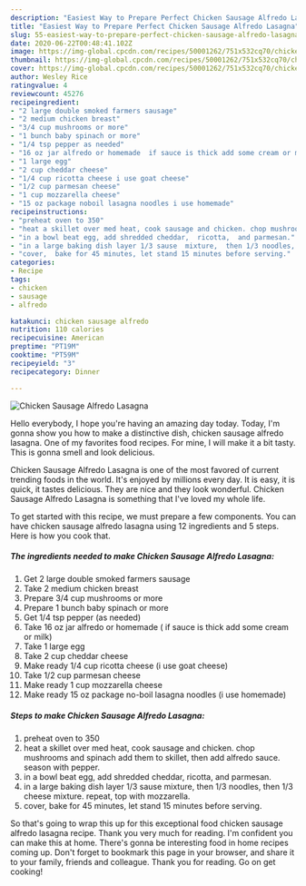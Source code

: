 ```yaml
---
description: "Easiest Way to Prepare Perfect Chicken Sausage Alfredo Lasagna"
title: "Easiest Way to Prepare Perfect Chicken Sausage Alfredo Lasagna"
slug: 55-easiest-way-to-prepare-perfect-chicken-sausage-alfredo-lasagna
date: 2020-06-22T00:48:41.102Z
image: https://img-global.cpcdn.com/recipes/50001262/751x532cq70/chicken-sausage-alfredo-lasagna-recipe-main-photo.jpg
thumbnail: https://img-global.cpcdn.com/recipes/50001262/751x532cq70/chicken-sausage-alfredo-lasagna-recipe-main-photo.jpg
cover: https://img-global.cpcdn.com/recipes/50001262/751x532cq70/chicken-sausage-alfredo-lasagna-recipe-main-photo.jpg
author: Wesley Rice
ratingvalue: 4
reviewcount: 45276
recipeingredient:
- "2 large double smoked farmers sausage"
- "2 medium chicken breast"
- "3/4 cup mushrooms or more"
- "1 bunch baby spinach or more"
- "1/4 tsp pepper as needed"
- "16 oz jar alfredo or homemade  if sauce is thick add some cream or milk"
- "1 large egg"
- "2 cup cheddar cheese"
- "1/4 cup ricotta cheese i use goat cheese"
- "1/2 cup parmesan cheese"
- "1 cup mozzarella cheese"
- "15 oz package noboil lasagna noodles i use homemade"
recipeinstructions:
- "preheat oven to 350"
- "heat a skillet over med heat, cook sausage and chicken. chop mushrooms and spinach add them to skillet, then add alfredo sauce. season  with pepper."
- "in a bowl beat egg, add shredded cheddar,  ricotta,  and parmesan."
- "in a large baking dish layer 1/3 sause  mixture,  then 1/3 noodles,  then 1/3 cheese  mixture.  repeat,  top with mozzarella."
- "cover,  bake for 45 minutes, let stand 15 minutes before serving."
categories:
- Recipe
tags:
- chicken
- sausage
- alfredo

katakunci: chicken sausage alfredo 
nutrition: 110 calories
recipecuisine: American
preptime: "PT19M"
cooktime: "PT59M"
recipeyield: "3"
recipecategory: Dinner

---
```



![Chicken Sausage Alfredo Lasagna](https://img-global.cpcdn.com/recipes/50001262/751x532cq70/chicken-sausage-alfredo-lasagna-recipe-main-photo.jpg)

Hello everybody, I hope you're having an amazing day today. Today, I'm gonna show you how to make a distinctive dish, chicken sausage alfredo lasagna. One of my favorites food recipes. For mine, I will make it a bit tasty. This is gonna smell and look delicious.



Chicken Sausage Alfredo Lasagna is one of the most favored of current trending foods in the world. It's enjoyed by millions every day. It is easy, it is quick, it tastes delicious. They are nice and they look wonderful. Chicken Sausage Alfredo Lasagna is something that I've loved my whole life.


To get started with this recipe, we must prepare a few components. You can have chicken sausage alfredo lasagna using 12 ingredients and 5 steps. Here is how you cook that.

<!--inarticleads1-->

##### The ingredients needed to make Chicken Sausage Alfredo Lasagna:

1. Get 2 large double smoked farmers sausage
1. Take 2 medium chicken breast
1. Prepare 3/4 cup mushrooms or more
1. Prepare 1 bunch baby spinach or more
1. Get 1/4 tsp pepper (as needed)
1. Take 16 oz jar alfredo or homemade ( if sauce is thick add some cream or milk)
1. Take 1 large egg
1. Take 2 cup cheddar cheese
1. Make ready 1/4 cup ricotta cheese (i use goat cheese)
1. Take 1/2 cup parmesan cheese
1. Make ready 1 cup mozzarella cheese
1. Make ready 15 oz package no-boil lasagna noodles (i use homemade)




<!--inarticleads2-->

##### Steps to make Chicken Sausage Alfredo Lasagna:

1. preheat oven to 350
1. heat a skillet over med heat, cook sausage and chicken. chop mushrooms and spinach add them to skillet, then add alfredo sauce. season  with pepper.
1. in a bowl beat egg, add shredded cheddar,  ricotta,  and parmesan.
1. in a large baking dish layer 1/3 sause  mixture,  then 1/3 noodles,  then 1/3 cheese  mixture.  repeat,  top with mozzarella.
1. cover,  bake for 45 minutes, let stand 15 minutes before serving.




So that's going to wrap this up for this exceptional food chicken sausage alfredo lasagna recipe. Thank you very much for reading. I'm confident you can make this at home. There's gonna be interesting food in home recipes coming up. Don't forget to bookmark this page in your browser, and share it to your family, friends and colleague. Thank you for reading. Go on get cooking!
